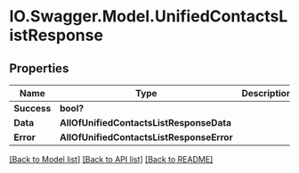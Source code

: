 # IO.Swagger.Model.UnifiedContactsListResponse
## Properties

Name | Type | Description | Notes
------------ | ------------- | ------------- | -------------
**Success** | **bool?** |  | [optional] 
**Data** | **AllOfUnifiedContactsListResponseData** |  | [optional] 
**Error** | **AllOfUnifiedContactsListResponseError** |  | [optional] 

[[Back to Model list]](../README.md#documentation-for-models) [[Back to API list]](../README.md#documentation-for-api-endpoints) [[Back to README]](../README.md)

